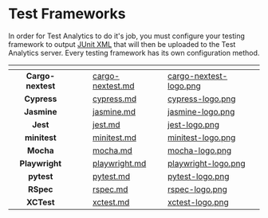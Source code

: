 # Test Frameworks

In order for Test Analytics to do it's job, you must configure your testing framework to output [JUnit XML](https://github.com/testmoapp/junitxml) that will then be uploaded to the Test Analytics server. Every testing framework has its own configuration method.

<table data-view="cards"><thead><tr><th align="center"></th><th data-hidden></th><th data-hidden></th><th data-hidden data-card-target data-type="content-ref"></th><th data-hidden data-card-cover data-type="files"></th></tr></thead><tbody><tr><td align="center"><strong>Cargo-nextest</strong></td><td></td><td></td><td><a href="cargo-nextest.md">cargo-nextest.md</a></td><td><a href="../../.gitbook/assets/cargo-nextest-logo.png">cargo-nextest-logo.png</a></td></tr><tr><td align="center"><strong>Cypress</strong></td><td></td><td></td><td><a href="cypress.md">cypress.md</a></td><td><a href="../../.gitbook/assets/cypress-logo.png">cypress-logo.png</a></td></tr><tr><td align="center"><strong>Jasmine</strong></td><td></td><td></td><td><a href="jasmine.md">jasmine.md</a></td><td><a href="../../.gitbook/assets/jasmine-logo.png">jasmine-logo.png</a></td></tr><tr><td align="center"><strong>Jest</strong></td><td></td><td></td><td><a href="jest.md">jest.md</a></td><td><a href="../../.gitbook/assets/jest-logo.png">jest-logo.png</a></td></tr><tr><td align="center"><strong>minitest</strong></td><td></td><td></td><td><a href="minitest.md">minitest.md</a></td><td><a href="../../.gitbook/assets/minitest-logo.png">minitest-logo.png</a></td></tr><tr><td align="center"><strong>Mocha</strong></td><td></td><td></td><td><a href="mocha.md">mocha.md</a></td><td><a href="../../.gitbook/assets/mocha-logo.png">mocha-logo.png</a></td></tr><tr><td align="center"><strong>Playwright</strong></td><td></td><td></td><td><a href="playwright.md">playwright.md</a></td><td><a href="../../.gitbook/assets/playwright-logo.png">playwright-logo.png</a></td></tr><tr><td align="center"><strong>pytest</strong></td><td></td><td></td><td><a href="pytest.md">pytest.md</a></td><td><a href="../../.gitbook/assets/pytest-logo.png">pytest-logo.png</a></td></tr><tr><td align="center"><strong>RSpec</strong></td><td></td><td></td><td><a href="rspec.md">rspec.md</a></td><td><a href="../../.gitbook/assets/rspec-logo.png">rspec-logo.png</a></td></tr><tr><td align="center"><strong>XCTest</strong></td><td></td><td></td><td><a href="xctest.md">xctest.md</a></td><td><a href="../../.gitbook/assets/xctest-logo.png">xctest-logo.png</a></td></tr></tbody></table>

